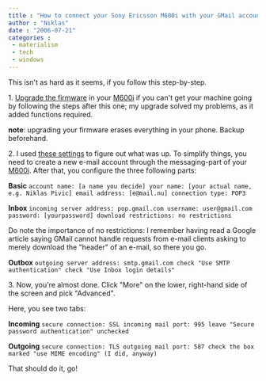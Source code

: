 ```yaml
---
title : "How to connect your Sony Ericsson M600i with your GMail account (POP)"
author : "Niklas"
date : "2006-07-21"
categories : 
 - materialism
 - tech
 - windows
---
```


This isn't as hard as it seems, if you follow this step-by-step.

1\. [Upgrade the firmware](http://www.sonyericsson.com/support) in your [M600i](http://www.amazon.com/exec/obidos/ASIN/B000GGO5KO/niklasblog-20) if you can't get your machine going by following the steps after this one; my upgrade solved my problems, as it added functions required.

**note**: upgrading your firmware erases everything in your phone. Backup beforehand.

2\. I used [these settings](http://mail.google.com/support/bin/answer.py?answer=13287) to figure out what was up. To simplify things, you need to create a new e-mail account through the messaging-part of your [M600i](http://www.amazon.com/exec/obidos/ASIN/B000GGO5KO/niklasblog-20). After that, you configure the three following parts:

**Basic** `account name: [a name you decide] your name: [your actual name, e.g. Niklas Pivic] email address: [e@mail.nu] connection type: POP3`

**Inbox** `incoming server address: pop.gmail.com username: user@gmail.com password: [yourpassword] download restrictions: no restrictions`

Do note the importance of no restrictions: I remember having read a Google article saying GMail cannot handle requests from e-mail clients asking to merely download the "header" of an e-mail, so there you go.

**Outbox** `outgoing server address: smtp.gmail.com check "Use SMTP authentication" check "Use Inbox login details"`

3\. Now, you're almost done. Click "More" on the lower, right-hand side of the screen and pick "Advanced".

Here, you see two tabs:

**Incoming** `secure connection: SSL incoming mail port: 995 leave "Secure password authentication" unchecked`

**Outgoing** `secure connection: TLS outgoing mail port: 587 check the box marked "use MIME encoding" (I did, anyway)`

That should do it, go!
